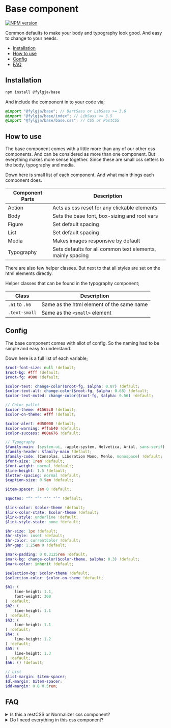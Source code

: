 # Base component

[![NPM version](https://img.shields.io/npm/v/@fylgja/base.svg)](https://www.npmjs.org/package/@fylgja/base)

Common defaults to make your body and typography look good.
And easy to change to your needs.

- [Installation](#installation)
- [How to use](#how-to-use)
- [Config](#config)
- [FAQ](#faq)

## Installation

```bash
npm install @fylgja/base
```

And include the component in to your code via;

```scss 
@import "@fylgja/base"; // DartSass or LibSass >= 3.6
@import "@fylgja/base/index"; // LibSass <= 3.5
@import "@fylgja/base/base.css"; // CSS or PostCSS
```


## How to use

The base component comes with a little more than any of our other css components.
And can be considered as more than one component.
But everything makes more sense together.
Since these are small css setters to the body, typography and media.

Down here is small list of each component.
And what main things each component does.

| Component Parts | Description                                                |
| --------------- | ---------------------------------------------------------- |
| Action          | Acts as css reset for any clickable elements               |
| Body            | Sets the base font, box-sizing and root vars               |
| Figure          | Set default spacing                                        |
| List            | Set default spacing                                        |
| Media           | Makes images responsive by default                         |
| Typography      | Sets defaults for all common text elements, mainly spacing |

There are also few helper classes.
But next to that all styles are set on the html elements directly.

Helper classes that can be found in the typography component;

| Class          | Description                               |
| -------------- | ----------------------------------------- |
| `.h1` to `.h6` | Same as the html element of the same name |
| `.text-small`  | Same as the `<small>` element             |

## Config

The base component comes with allot of config.
So the naming had to be simple and easy to understand.

Down here is a full list of each variable;

```scss
$root-font-size: null !default;
$root-bg: #fff !default;
$root-fg: #000 !default;

$color-text: change-color($root-fg, $alpha: 0.87) !default;
$color-text-alt: change-color($root-fg, $alpha: 0.68) !default;
$color-text-muted: change-color($root-fg, $alpha: 0.56) !default;

// Color pallet
$color-theme: #1565c0 !default;
$color-on-theme: #fff !default;

$color-alert: #d50000 !default;
$color-warning: #ffab40 !default;
$color-success: #00e676 !default;

// Typography
$family-main: (system-ui, -apple-system, Helvetica, Arial, sans-serif) !default;
$family-header: $family-main !default;
$family-code: (Consolas, Liberation Mono, Menlo, monospace) !default;
$font-size: 1rem !default;
$font-weight: normal !default;
$line-height: 1.5 !default;
$letter-spacing: normal !default;
$caption-size: 0.9em !default;

$item-spacer: 1em 0 !default;

$quotes: "“" "”" "‘" "’" !default;

$link-color: $color-theme !default;
$link-color-state: $color-theme !default;
$link-style: underline !default;
$link-style-state: none !default;

$hr-size: 1px !default;
$hr-style: inset !default;
$hr-color: currentColor !default;
$hr-gap: 1.25em 0 !default;

$mark-padding: 0 0.3125rem !default;
$mark-bg: change-color($color-theme, $alpha: 0.3) !default;
$mark-color: inherit !default;

$selection-bg: $color-theme !default;
$selection-color: $color-on-theme !default;

$h1: (
    line-height: 1.1,
    font-weight: 300
) !default;
$h2: (
    line-height: 1.1
) !default;
$h3: (
    line-height: 1.1
) !default;
$h4: (
    line-height: 1.2
) !default;
$h5: (
    line-height: 1.3
) !default;
$h6: () !default;

// List
$list-margin: $item-spacer;
$dl-margin: $item-spacer;
$dd-margin: 0 0 0.5rem;
```

## FAQ

<details><summary>Is this a restCSS or Normalizer css component?</summary>

**No!**

The base component is a setter for common styles but not a reset file.

Each reset for a specific html element is handled by the component that needs it.
And not first set by one reset file and then restyled by the component.
Which creates double css.

</details>

<details><summary>Do I need everything in this css component?</summary>

**No!**

If you need only parts of the base component just import these parts only.

```scss
@import "@fylgja/base/body";
@import "@fylgja/base/media";
```

</details>
